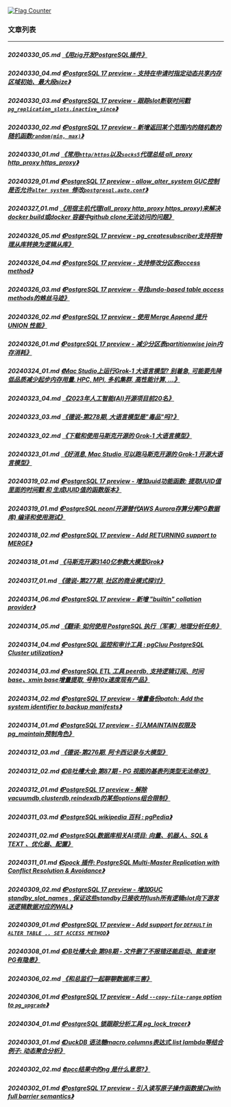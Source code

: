 <a rel="nofollow" href="http://info.flagcounter.com/h9V1"  ><img src="http://s03.flagcounter.com/count/h9V1/bg_FFFFFF/txt_000000/border_CCCCCC/columns_2/maxflags_12/viewers_0/labels_0/pageviews_0/flags_0/"  alt="Flag Counter"  border="0"  ></a>  
  
### 文章列表  
----  
##### 20240330_05.md   [《用zig开发PostgreSQL插件》](20240330_05.md)  
##### 20240330_04.md   [《PostgreSQL 17 preview - 支持在申请时指定动态共享内存区域初始、最大段size》](20240330_04.md)  
##### 20240330_03.md   [《PostgreSQL 17 preview - 跟踪slot断联时间戳`pg_replication_slots.inactive_since`》](20240330_03.md)  
##### 20240330_02.md   [《PostgreSQL 17 preview - 新增返回某个范围内的随机数的随机函数`random(min, max)`》](20240330_02.md)  
##### 20240330_01.md   [《常用`http/https`以及`socks5`代理总结 all_proxy http_proxy https_proxy》](20240330_01.md)  
##### 20240329_01.md   [《PostgreSQL 17 preview - allow_alter_system GUC控制 是否允许`alter system `修改`postgresql.auto.conf`》](20240329_01.md)  
##### 20240327_01.md   [《用宿主机代理(all_proxy http_proxy https_proxy)来解决docker build或docker 容器中github clone无法访问的问题》](20240327_01.md)  
##### 20240326_05.md   [《PostgreSQL 17 preview - pg_createsubscriber支持将物理从库转换为逻辑从库》](20240326_05.md)  
##### 20240326_04.md   [《PostgreSQL 17 preview - 支持修改分区表access method》](20240326_04.md)  
##### 20240326_03.md   [《PostgreSQL 17 preview - 寻找undo-based table access methods的蛛丝马迹》](20240326_03.md)  
##### 20240326_02.md   [《PostgreSQL 17 preview - 使用 Merge Append 提升 UNION 性能》](20240326_02.md)  
##### 20240326_01.md   [《PostgreSQL 17 preview - 减少分区表partitionwise join内存消耗》](20240326_01.md)  
##### 20240324_01.md   [《Mac Studio上运行Grok-1 大语言模型? 别着急, 可能要先降低品质减少起步内存用量. HPC, MPI, 多机集群, 高性能计算, ...》](20240324_01.md)  
##### 20240323_04.md   [《2023年人工智能(AI)开源项目前20名》](20240323_04.md)  
##### 20240323_03.md   [《德说-第278期, 大语言模型是"毒品"吗?》](20240323_03.md)  
##### 20240323_02.md   [《下载和使用马斯克开源的 Grok-1 大语言模型》](20240323_02.md)  
##### 20240323_01.md   [《好消息, Mac Studio 可以跑马斯克开源的 Grok-1 开源大语言模型》](20240323_01.md)  
##### 20240319_02.md   [《PostgreSQL 17 preview - 增加uuid功能函数: 提取UUID值里面的时间戳 和 生成UUID值的函数版本》](20240319_02.md)  
##### 20240319_01.md   [《PostgreSQL neon(开源替代AWS Aurora存算分离PG数据库) 编译和使用测试》](20240319_01.md)  
##### 20240318_02.md   [《PostgreSQL 17 preview - Add RETURNING support to MERGE》](20240318_02.md)  
##### 20240318_01.md   [《马斯克开源3140亿参数大模型Grok》](20240318_01.md)  
##### 20240317_01.md   [《德说-第277期, 社区的商业模式探讨》](20240317_01.md)  
##### 20240314_06.md   [《PostgreSQL 17 preview - 新增 "builtin" collation provider》](20240314_06.md)  
##### 20240314_05.md   [《翻译: 如何使用 PostgreSQL 执行（军事）地理分析任务》](20240314_05.md)  
##### 20240314_04.md   [《PostgreSQL 监控和审计工具 : pgCluu PostgreSQL Cluster utilization》](20240314_04.md)  
##### 20240314_03.md   [《PostgreSQL ETL 工具 peerdb, 支持逻辑订阅、时间base、xmin base增量提取, 号称10x速度现有产品》](20240314_03.md)  
##### 20240314_02.md   [《PostgreSQL 17 preview - 增量备份patch: Add the system identifier to backup manifests》](20240314_02.md)  
##### 20240314_01.md   [《PostgreSQL 17 preview - 引入MAINTAIN权限及pg_maintain预制角色》](20240314_01.md)  
##### 20240312_03.md   [《德说-第276期, 阿卡西记录与大模型》](20240312_03.md)  
##### 20240312_02.md   [《DB吐槽大会,第87期 - PG 视图的基表列类型无法修改》](20240312_02.md)  
##### 20240312_01.md   [《PostgreSQL 17 preview - 解除vacuumdb,clusterdb,reindexdb的某些options组合限制》](20240312_01.md)  
##### 20240311_03.md   [《PostgreSQL wikipedia 百科 : pgPedia》](20240311_03.md)  
##### 20240311_02.md   [《PostgreSQL数据库相关AI项目: 向量、机器人、SQL & TEXT 、优化器、配置》](20240311_02.md)  
##### 20240311_01.md   [《Spock 插件: PostgreSQL Multi-Master Replication with Conflict Resolution & Avoidance》](20240311_01.md)  
##### 20240309_02.md   [《PostgreSQL 17 preview - 增加GUC standby_slot_names , 保证这些standby已接收并flush所有逻辑slot向下游发送逻辑数据对应的WAL》](20240309_02.md)  
##### 20240309_01.md   [《PostgreSQL 17 preview - Add support for `DEFAULT` in `ALTER TABLE .. SET ACCESS METHOD`》](20240309_01.md)  
##### 20240308_01.md   [《DB吐槽大会,第98期 - 文件删了不报错还能启动、能查询! PG有隐患》](20240308_01.md)  
##### 20240306_02.md   [《和总监们一起聊聊数据库三害》](20240306_02.md)  
##### 20240306_01.md   [《PostgreSQL 17 preview - Add `--copy-file-range` option to `pg_upgrade`》](20240306_01.md)  
##### 20240304_01.md   [《PostgreSQL 锁跟踪分析工具 pg_lock_tracer》](20240304_01.md)  
##### 20240303_01.md   [《DuckDB 语法糖macro,columns表达式,list lambda等结合例子: 动态聚合分析》](20240303_01.md)  
##### 20240302_02.md   [《tpcc结果中的ng 是什么意思?》](20240302_02.md)  
##### 20240302_01.md   [《PostgreSQL 17 preview - 引入读写原子操作函数接口with full barrier semantics》](20240302_01.md)  
